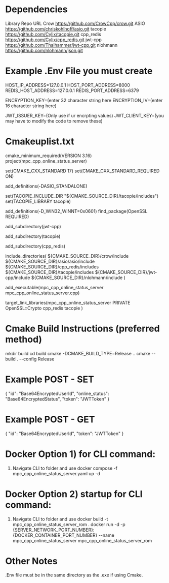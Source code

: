 # Dependencies
Library	Repo URL
Crow	https://github.com/CrowCpp/crow.git
ASIO	https://github.com/chriskohlhoff/asio.git
tacopie	https://github.com/Cylix/tacopie.git
cpp_redis	https://github.com/Cylix/cpp_redis.git
jwt-cpp	https://github.com/Thalhammer/jwt-cpp.git
nlohmann	https://github.com/nlohmann/json.git


# Example .Env File you must create
HOST_IP_ADDRESS=127.0.0.1
HOST_PORT_ADDRESS=8000
REDIS_HOST_ADDRESS=127.0.0.1
REDIS_PORT_ADDRESS=6379

ENCRYPTION_KEY=(enter 32 character string here
ENCRYPTION_IV=(enter 16 character string here)

JWT_ISSUER_KEY=(Only use if ur encrpting values)
JWT_CLIENT_KEY=(you may have to modify the code to remove these)

# Cmakeuplist.txt
cmake_minimum_required(VERSION 3.16)
project(mpc_cpp_online_status_server)

set(CMAKE_CXX_STANDARD 17)
set(CMAKE_CXX_STANDARD_REQUIRED ON)


add_definitions(-DASIO_STANDALONE)

set(TACOPIE_INCLUDE_DIR "${CMAKE_SOURCE_DIR}/tacopie/includes")
set(TACOPIE_LIBRARY tacopie)

add_definitions(-D_WIN32_WINNT=0x0601)
find_package(OpenSSL REQUIRED)


add_subdirectory(jwt-cpp)

add_subdirectory(tacopie)

add_subdirectory(cpp_redis)

include_directories(
    ${CMAKE_SOURCE_DIR}/crow/include
    ${CMAKE_SOURCE_DIR}/asio/asio/include
    ${CMAKE_SOURCE_DIR}/cpp_redis/includes
    ${CMAKE_SOURCE_DIR}/tacopie/includes
    ${CMAKE_SOURCE_DIR}/jwt-cpp/include
    ${CMAKE_SOURCE_DIR}/nlohmann/include
)

add_executable(mpc_cpp_online_status_server mpc_cpp_online_status_server.cpp)

target_link_libraries(mpc_cpp_online_status_server
    PRIVATE 
    OpenSSL::Crypto
    cpp_redis
    tacopie
)


# Cmake Build Instructions (preferred method)
mkdir build
cd build
cmake -DCMAKE_BUILD_TYPE=Release ..
cmake --build . --config Release

# Example POST - SET

{
  "id": "Base64EncryptedUserId",
  "online_status": "Base64EncryptedStatus",
  "token": "JWTToken"
}

# Example POST - GET
{
  "id": "Base64EncryptedUserId",
  "token": "JWTToken"
}

# Docker Option 1) for CLI command:
1) Navigate CLI to folder and use
docker compose -f mpc_cpp_online_status_server.yaml up -d

# Docker Option 2) startup for CLI command:
1) Navigate CLI to folder and use
docker build -t mpc_cpp_online_status_server_rom .
docker run -d -p {SERVER_NETWORK_PORT_NUMBER}:{DOCKER_CONTAINER_PORT_NUMBER} --name mpc_cpp_online_status_server mpc_cpp_online_status_server_rom


# Other Notes
.Env file must be in the same directory as the .exe if using Cmake.
